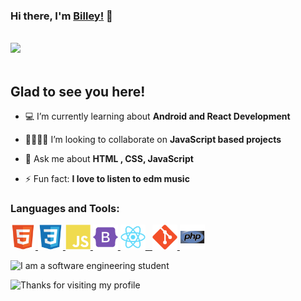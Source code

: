 


### Hi there, I'm [Billey!](https://github.com/cyberpunktrial) 👋
<p align="left">
<br><img src="https://github.com/chiraag-kakar/chiraag-kakar/blob/master/hadder.gif" width="280px"><br><br>
</p>
<h2>Glad to see you here!</h2>

- 💻 I’m currently learning about **Android and React Development**

- 🤜🏻🤛🏻 I’m looking to collaborate on **JavaScript based projects**

- 💬 Ask me about **HTML , CSS, JavaScript**

- ⚡ Fun fact: **I love to listen to edm music**
<h3 align="left">Languages and Tools:</h3>
<p align="left">  
    <a href="https://www.w3.org/html/" target="_blank"> 
        <code><img src="https://raw.githubusercontent.com/devicons/devicon/master/icons/html5/html5-original.svg" alt="html5" width="40" height="40"/></code> 
    </a>  
    <a href="https://www.w3schools.com/css/" target="_blank"> 
        <code><img src="https://raw.githubusercontent.com/devicons/devicon/master/icons/css3/css3-original.svg" alt="css3" width="40" height="40"/></code>  
    </a> 
    <a href="https://developer.mozilla.org/en-US/docs/Web/JavaScript" target="_blank"> 
        <code><img src="https://raw.githubusercontent.com/devicons/devicon/master/icons/javascript/javascript-plain.svg" alt="javascript" width="40" height="40"/></code>  
    </a>
    <a href="https://getbootstrap.com" target="_blank"> 
        <code><img src="https://raw.githubusercontent.com/devicons/devicon/master/icons/bootstrap/bootstrap-plain.svg" alt="bootstrap" width="40" height="40"/></code>  
    </a> 
    <a href="https://fr.reactjs.org/" target="_blank"> 
        <code><img src="https://raw.githubusercontent.com/devicons/devicon/master/icons/react/react-original.svg" alt="React" width="40" height="40"/> </code> 
    </a> 
    <a href="https://git-scm.com/" target="_blank"> 
        <code><img src="https://raw.githubusercontent.com/devicons/devicon/master/icons/git/git-original.svg" alt="git" width="40" height="40"/></code>  
    </a> 
    <a href="https://www.php.net/" target="_blank"> 
        <code><img src="https://raw.githubusercontent.com/devicons/devicon/master/icons/php/php-original.svg" alt="php" width="40" height="40"/></code>  
    </a>
   
</p>

![I am a software engineering student](https://imgix.bustle.com/uploads/image/2021/1/20/31399460-e817-47eb-9368-8a0ce0756483-cyberpunk-2077-patch-11.jpg?w=2000&h=640&fit=crop&crop=focalpoint&auto=format%2Ccompress&fp-x=0.49866666666666665&fp-y=0.43364928909952605)




<img height="120" alt="Thanks for visiting my profile" width="100%" src="https://github.com/dibyendu415/dibyendu415/blob/master/marquee.svg" />









